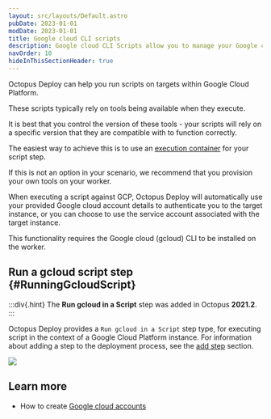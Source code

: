 ```yaml
---
layout: src/layouts/Default.astro
pubDate: 2023-01-01
modDate: 2023-01-01
title: Google cloud CLI scripts
description: Google cloud CLI Scripts allow you to manage your Google cloud resources as part of your deployment process.
navOrder: 10
hideInThisSectionHeader: true
---
```


Octopus Deploy can help you run scripts on targets within Google Cloud Platform.

These scripts typically rely on tools being available when they execute.

It is best that you control the version of these tools - your scripts will rely on a specific version that they are compatible with to function correctly.

The easiest way to achieve this is to use an [execution container](/docs/projects/steps/execution-containers-for-workers) for your script step.

If this is not an option in your scenario, we recommend that you provision your own tools on your worker.

When executing a script against GCP, Octopus Deploy will automatically use your provided Google cloud account details to authenticate you to the target instance, or you can choose to use the service account associated with the target instance.

This functionality requires the Google cloud (gcloud) CLI to be installed on the worker.

## Run a gcloud script step {#RunningGcloudScript}

:::div{.hint}
The **Run gcloud in a Script** step was added in Octopus **2021.2**.
:::

Octopus Deploy provides a `Run gcloud in a Script` step type, for executing script in the context of a Google Cloud Platform instance. For information about adding a step to the deployment process, see the [add step](/docs/projects/steps) section.

![](/docs/img/deployments/google-cloud/run-gcloud-script/google-cloud-script-step-body.png)

## Learn more

- How to create [Google cloud accounts](/docs/infrastructure/accounts/google-cloud)
